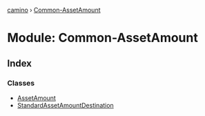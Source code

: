 [camino](../README.md) › [Common-AssetAmount](common_assetamount.md)

# Module: Common-AssetAmount

## Index

### Classes

* [AssetAmount](../classes/common_assetamount.assetamount.md)
* [StandardAssetAmountDestination](../classes/common_assetamount.standardassetamountdestination.md)

